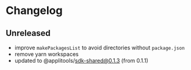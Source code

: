 # Changelog

## Unreleased

- improve `makePackagesList` to avoid directories without `package.json`
- remove yarn workspaces
- updated to @applitools/sdk-shared@0.1.3 (from 0.1.1)
